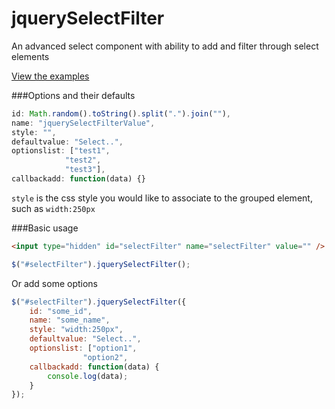 jquerySelectFilter
==================

An advanced select component with ability to add and filter through select elements



[View the examples](https://rawgit.com/andrewodendaal/jquerySelectFilter/master/examples.html)


###Options and their defaults

```javascript
id: Math.random().toString().split(".").join(""),
name: "jquerySelectFilterValue",
style: "",
defaultvalue: "Select..",
optionslist: ["test1",
			"test2",
			"test3"],
callbackadd: function(data) {}
```

`style` is the css style you would like to associate to the grouped element, such as `width:250px`

###Basic usage

```html
<input type="hidden" id="selectFilter" name="selectFilter" value="" />
```

```javascript
$("#selectFilter").jquerySelectFilter();
```

Or add some options
```javascript
$("#selectFilter").jquerySelectFilter({
	id: "some_id",
	name: "some_name",
	style: "width:250px",
	defaultvalue: "Select..",
	optionslist: ["option1",
				"option2",
	callbackadd: function(data) {
		console.log(data);
	}
});
```
```
